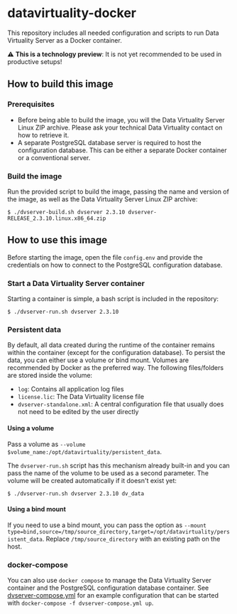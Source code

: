 # datavirtuality-docker
This repository includes all needed configuration and scripts to run Data Virtuality Server as a Docker container.

:warning: **This is a technology preview**: It is not yet recommended to be used in productive setups!

## How to build this image
### Prerequisites
* Before being able to build the image, you will the Data Virtuality Server Linux ZIP archive. Please ask your technical Data Virtuality contact on how to retrieve it.
* A separate PostgreSQL database server is required to host the configuration database. This can be either a separate Docker container or a conventional server. 

### Build the image
Run the provided script to build the image, passing the name and version of the image, as well as the Data Virtuality Server Linux ZIP archive:
```console
$ ./dvserver-build.sh dvserver 2.3.10 dvserver-RELEASE_2.3.10.linux.x86_64.zip
```

## How to use this image
Before starting the image, open the file `config.env` and provide the credentials on how to connect to the PostgreSQL configuration database.

### Start a Data Virtuality Server container
Starting a container is simple, a bash script is included in the repository:
```console
$ ./dvserver-run.sh dvserver 2.3.10
```

### Persistent data
By default, all data created during the runtime of the container remains within the container (except for the configuration database). To persist the data, you can either use a volume or bind mount. Volumes are recommended by Docker as the preferred way. The following files/folders are stored inside the volume:
* `log`: Contains all application log files
* `license.lic`: The Data Virtuality license file
* `dvserver-standalone.xml`: A central configuration file that usually does not need to be edited by the user directly

#### Using a volume
Pass a volume as `--volume $volume_name:/opt/datavirtuality/persistent_data`.

The `dvserver-run.sh` script has this mechanism already built-in and you can pass the name of the volume to be used as a second parameter. The volume will be created automatically if it doesn't exist yet:

```console
$ ./dvserver-run.sh dvserver 2.3.10 dv_data
```

#### Using a bind mount
If you need to use a bind mount, you can pass the option as `--mount type=bind,source=/tmp/source_directory,target=/opt/datavirtuality/persistent_data`. Replace `/tmp/source_directory` with an existing path on the host.

### docker-compose
You can also use `docker compose` to manage the Data Virtuality Server container and the PostgreSQL configuration database container. See [dvserver-compose.yml](dvserver-compose.yml) for an example configuration that can be started with `docker-compose -f dvserver-compose.yml up`.
